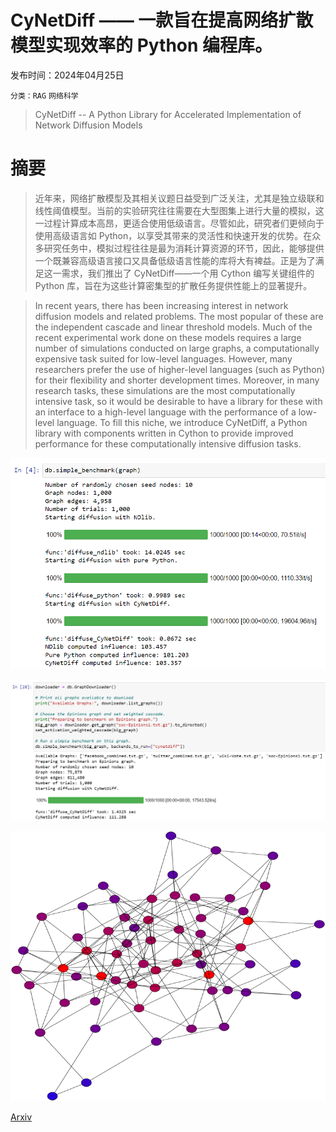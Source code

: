 # CyNetDiff —— 一款旨在提高网络扩散模型实现效率的 Python 编程库。

发布时间：2024年04月25日

`分类：RAG` `网络科学`

> CyNetDiff -- A Python Library for Accelerated Implementation of Network Diffusion Models

# 摘要

> 近年来，网络扩散模型及其相关议题日益受到广泛关注，尤其是独立级联和线性阈值模型。当前的实验研究往往需要在大型图集上进行大量的模拟，这一过程计算成本高昂，更适合使用低级语言。尽管如此，研究者们更倾向于使用高级语言如 Python，以享受其带来的灵活性和快速开发的优势。在众多研究任务中，模拟过程往往是最为消耗计算资源的环节，因此，能够提供一个既兼容高级语言接口又具备低级语言性能的库将大有裨益。正是为了满足这一需求，我们推出了 CyNetDiff——一个用 Cython 编写关键组件的 Python 库，旨在为这些计算密集型的扩散任务提供性能上的显著提升。

> In recent years, there has been increasing interest in network diffusion models and related problems. The most popular of these are the independent cascade and linear threshold models. Much of the recent experimental work done on these models requires a large number of simulations conducted on large graphs, a computationally expensive task suited for low-level languages. However, many researchers prefer the use of higher-level languages (such as Python) for their flexibility and shorter development times. Moreover, in many research tasks, these simulations are the most computationally intensive task, so it would be desirable to have a library for these with an interface to a high-level language with the performance of a low-level language. To fill this niche, we introduce CyNetDiff, a Python library with components written in Cython to provide improved performance for these computationally intensive diffusion tasks.

![CyNetDiff —— 一款旨在提高网络扩散模型实现效率的 Python 编程库。](../../../paper_images/2404.17059/simple_benchmark_screenshot.jpg)

![CyNetDiff —— 一款旨在提高网络扩散模型实现效率的 Python 编程库。](../../../paper_images/2404.17059/simple_benchmark_screenshot_real.jpg)

![CyNetDiff —— 一款旨在提高网络扩散模型实现效率的 Python 编程库。](../../../paper_images/2404.17059/x1.png)

[Arxiv](https://arxiv.org/abs/2404.17059)